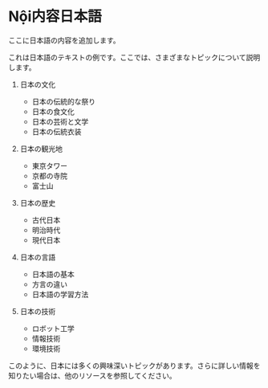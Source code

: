 # Nội内容日本語

ここに日本語の内容を追加します。

これは日本語のテキストの例です。ここでは、さまざまなトピックについて説明します。

1. 日本の文化
   - 日本の伝統的な祭り
   - 日本の食文化
   - 日本の芸術と文学
   - 日本の伝統衣装

2. 日本の観光地
   - 東京タワー
   - 京都の寺院
   - 富士山

3. 日本の歴史
   - 古代日本
   - 明治時代
   - 現代日本

4. 日本の言語
   - 日本語の基本
   - 方言の違い
   - 日本語の学習方法

5. 日本の技術
   - ロボット工学
   - 情報技術
   - 環境技術

このように、日本には多くの興味深いトピックがあります。さらに詳しい情報を知りたい場合は、他のリソースを参照してください。
